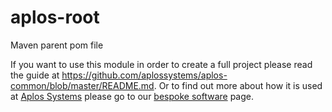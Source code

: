 # aplos-root
Maven parent pom file

If you want to use this module in order to create a full project please read the guide at https://github.com/aplossystems/aplos-common/blob/master/README.md.  Or to find out more about how it is used at <a href="https://aplossystems.co.uk">Aplos Systems</a> please go to our <a href="https://www.aplossystems.co.uk/bespoke-software.aplos">bespoke software</a> page.
